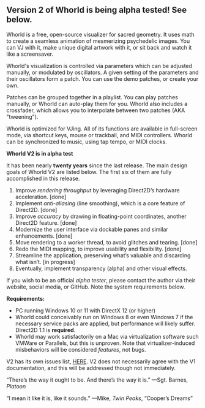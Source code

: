 ## Version 2 of Whorld is being alpha tested! See below.

Whorld is a free, open-source visualizer for sacred geometry. It uses math to create a seamless animation of mesmerizing psychedelic images. You can VJ with it, make unique digital artwork with it, or sit back and watch it like a screensaver.

Whorld's visualization is controlled via parameters which can be adjusted manually, or modulated by oscillators. A given setting of the parameters and their oscillators form a patch. You can use the demo patches, or create your own.

Patches can be grouped together in a playlist. You can play patches manually, or Whorld can auto-play them for you. Whorld also includes a crossfader, which allows you to interpolate between two patches (AKA "tweening").

Whorld is optimized for VJing. All of its functions are available in full-screen mode, via shortcut keys, mouse or trackball, and MIDI controllers. Whorld can be synchronized to music, using tap tempo, or MIDI clocks. 

**Whorld V2 is in alpha test**

It has been nearly **twenty years** since the last release. The main design goals of Whorld V2 are listed below. The first six of them are fully accomplished in this release.
1. Improve *rendering throughput* by leveraging Direct2D’s hardware acceleration. [done]
2. Implement *anti-aliasing* (line smoothing), which is a core feature of Direct2D.  [done]
3. Improve *accuracy* by drawing in floating-point coordinates, another Direct2D feature.  [done]
4. Modernize the user interface via dockable panes and similar enhancements. [done]
5. Move rendering to a worker thread, to avoid glitches and tearing. [done]
6. Redo the MIDI mapping, to improve usability and flexibility. [done] 
7. Streamline the application, preserving what’s valuable and discarding what isn’t. [in progress]
8. Eventually, implement transparency (alpha) and other visual effects.

If you wish to be an official _alpha tester_, please contact the author via their website, social media, or GitHub. Note the system requirements below. 

**Requirements:**
* PC running Windows 10 or 11 with DirectX 12 (or higher)
* Whorld could conceivably run on Windows 8 or even Windows 7 if the necessary service packs are applied, but performance will likely suffer. Direct2D 1.1 is **required**.
* Whorld may work satisfactorily on a Mac via virtualization software such VMWare or Parallels, but this is unproven. Note that virtualizer-induced misbehaviors will be considered _features_, not bugs.

V2 has its own issues list, [HERE](https://victimofleisure.github.io/Whorld/Whorld2-issues.html). V2 does not necessarily agree with the V1 documentation, and this will be addressed though not immediately.

“There’s the way it ought to be. And there’s the way it is.” —Sgt. Barnes, _Platoon_

“I mean it like it is, like it sounds.” —Mike, _Twin Peaks_, “Cooper’s Dreams”

